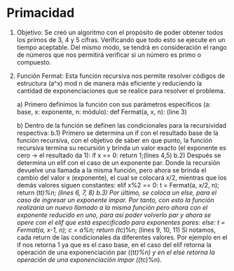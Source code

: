 # Primacidad
1) Objetivo:
Se creó un algoritmo con el propósito de poder obtener todos los primos de 3, 4 y 5 cifras. Verificando que todo esto se 
ejecute en un tiempo aceptable. Del mismo modo, se tendrá en consideración el rango de números que nos permitirá verificar
si un número es primo o compuesto.

2) Función Fermat:
Esta función recursiva nos permite resolver códigos de estructura (a^x) mod n de manera más eficiente y reduciendo la 
cantidad de exponenciaciones que se realice para resolver el problema.

	a) Primero definimos la función con sus parámetros específicos (a: base, x: exponente, n: módulo):
	def Fermat(a, x, n): (line 3)

	b) Dentro de la función se definen las condicionales para la recursividad respectiva:
	b.1) Primero se determina un if con el resultado base de la función recursiva, con el objetivo de saber en que punto, la
	función recursiva termina su recursión y brinda un valor exacto (el exponente es cero -> el resultado da 1):
		if x == 0:
    		    return 1;(lines 4,5)
	b.2) Después se determina un elif con el caso de un exponente par. Donde la recursión devuelve una llamada a la misma 
	función, pero ahora se brinda el cambio del valor x (exponente), el cual se colocará x/2, mientras que los demás valores 
	siguen constantes:
		elif x%2 == 0:
    		    t = Fermat(a, x/2, n);
    		    return (t*t)%n; (lines 6, 7, 8)
	b.3) Por último, se coloca un else, para el caso de ingresar un exponente impar. Por tanto, con esto la función realizaría 
	un nuevo llamado a la misma función pero ahora con el exponente reducido en uno, para asi poder volverlo par y ahora se 
	opere con el elif que está especificado para exponentes pares:
		else:
    		    t = Fermat(a, x-1, n);
    		    c = a%n;
    		    return (t*c)%n; (lines 9, 10, 11)
Si notamos, cada return de las condicionales da diferentes valores. Por ejemplo en el if  nos retorna 1 ya que es el caso 
base, en el caso del elif retorna la operación de una exponenciación par ((t*t)%n) y en el else retorna la operación de 
una exponenciación impar ((t*c)%n).

